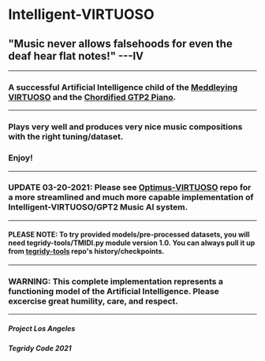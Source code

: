 # Intelligent-VIRTUOSO
## "Music never allows falsehoods for even the deaf hear flat notes!" ---IV

***

### A successful Artificial Intelligence child of the [Meddleying VIRTUOSO](https://github.com/asigalov61/Meddleying-VIRTUOSO) and the [Chordified GTP2 Piano](https://github.com/asigalov61/Amazing-GPT2-Piano).

***

### Plays very well and produces very nice music compositions with the right tuning/dataset.

### Enjoy!

***

### UPDATE 03-20-2021: Please see [Optimus-VIRTUOSO](https://github.com/asigalov61/Optimus-VIRTUOSO) repo for a more streamlined and much more capable implementation of Intelligent-VIRTUOSO/GPT2 Music AI system.

***

#### PLEASE NOTE: To try provided models/pre-processed datasets, you will need tegridy-tools/TMIDI.py module version 1.0. You can always pull it up from [tegridy-tools](https://github.com/asigalov61/tegridy-tools/commits/main/tegridy-tools/TMIDI.py) repo's history/checkpoints.

***

### WARNING: This complete implementation represents a functioning model of the Artificial Intelligence. Please excercise great humility, care, and respect.

***

##### Project Los Angeles

##### Tegridy Code 2021
